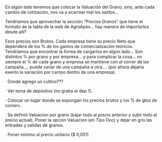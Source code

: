 
En algún lado tenemos que colocar la Valuación del Grano, sino, ante cada cambio de 
cotización, nos va a acarrear mal los saldos…

Tendríamos que aprovechar la sección “Precios Granos” que tiene el formato de la tabla
de la web de AgroApex…  hay manera de importarlos desde allí?

Esos precios son Brutos. Cada empresa tiene su precio Neto que dependerá de los % de los
 gastos de comercialización teóricos. Tendríamos que encontrar la forma de cargarlos en algún lado… 
 Son distintos % por grano y por empresa….y para complicar la cosa… no siempre el % de cada grano y 
 empresa se mantiene con el correr de las campaña…, puede variar de una campaña a otra…. 
 (por ahora dejaría exento la variación por campo dentro de una empresa).

 ·          Donde agrego un cultivo???
 
 

 ·         Ver tema de depósitos (no graba el dep 1).




 ·         Colocar un lugar donde se expongan los precios brutos y los % de gtos de comerc.

 ·         Se definió Valuacion por grano (bajar todo al precio anterior y subir todo al precio actual). Poner la opción Valuacion (en Tipo Doc) y dejar en gris las entradas y salidas de granos.

 ·         Poner mínimo al precio unitario ($ 0,001)

 